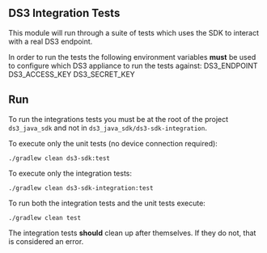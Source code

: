 DS3 Integration Tests
---------------------

This module will run through a suite of tests which uses the SDK to interact with a real DS3 endpoint.

In order to run the tests the following environment variables **must** be used to configure which DS3 appliance to run the tests against:
    DS3_ENDPOINT
    DS3_ACCESS_KEY
    DS3_SECRET_KEY

## Run

To run the integrations tests you must be at the root of the project `ds3_java_sdk` and not in `ds3_java_sdk/ds3-sdk-integration`.

To execute only the unit tests (no device connection required):

    ./gradlew clean ds3-sdk:test    

To execute only the integration tests:
    
    ./gradlew clean ds3-sdk-integration:test
    
To run both the integration tests and the unit tests execute:

    ./gradlew clean test    

The integration tests **should** clean up after themselves.  If they do not, that is considered an error.
